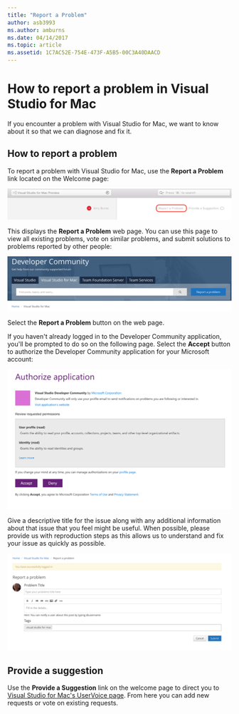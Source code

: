 ```yaml
---
title: "Report a Problem"
author: asb3993
ms.author: amburns
ms.date: 04/14/2017
ms.topic: article
ms.assetid: 1C7AC52E-754E-473F-A5B5-00C3A40DAACD
---
```


# How to report a problem in Visual Studio for Mac

If you encounter a problem with Visual Studio for Mac, we want to know about it so that we can diagnose and fix it. 

## How to report a problem

To report a problem with Visual Studio for Mac, use the **Report a Problem** link located on the Welcome page:

![report a problem link](media/report-problem-image1.png)

This displays the **Report a Problem** web page. You can use this page to view all existing problems, vote on similar problems, and submit solutions to problems reported by other people:

![report a problem webpage](media/report-problem-image2.png)

Select the **Report a Problem** button on the web page. 

If you haven't already logged in to the Developer Community application, you'll be prompted to do so on the following page. Select the **Accept** button to authorize the Developer Community application for your Microsoft account:

![report a problem webpage](media/report-problem-image3.png)

Give a descriptive title for the issue along with any additional information about that issue that you feel might be useful. When possible, please provide us with reproduction steps as this allows us to understand and fix your issue as quickly as possible.

![report a problem webpage](media/report-problem-image4.png)

## Provide a suggestion

Use the **Provide a Suggestion** link on the welcome page to direct you to [Visual Studio for Mac's UserVoice page](https://visualstudio.uservoice.com/forums/563332-visual-studio-for-mac). From here you can add new requests or vote on existing requests.